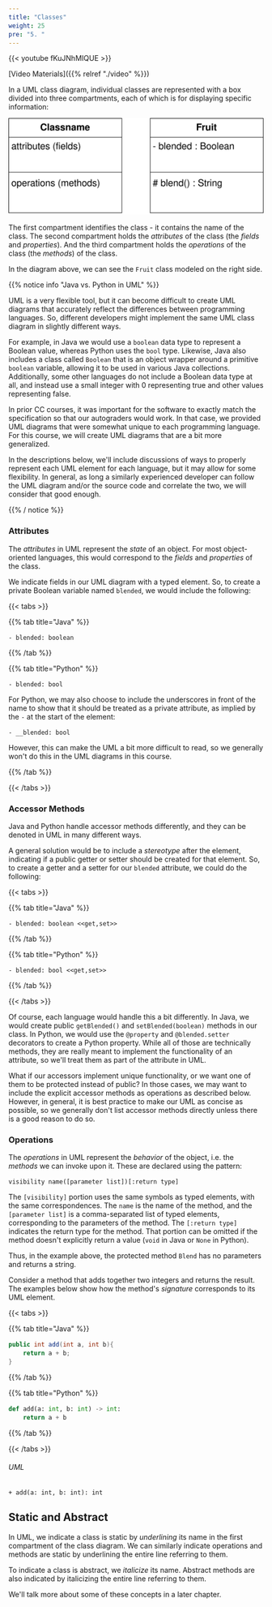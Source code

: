 ```yaml
---
title: "Classes"
weight: 25
pre: "5. "
---
```


{{< youtube fKuJNhMIQUE  >}}

[Video Materials]({{% relref "./video" %}})

In a UML class diagram, individual classes are represented with a box divided into three compartments, each of which is for displaying specific information:

![Class Diagram example](/images/5/410_5_classbox.svg)

<!-- 
{{< mermaid >}}
classDiagram
class Classname{
    +Field attributes
    +operations(methods)
}

class Fruit{
    -Boolean blended
    #blend(): string
}

{{< /mermaid >}}
 -->

The first compartment identifies the class - it contains the name of the class. The second compartment holds the _attributes_ of the class (the _fields_ and _properties_).  And the third compartment holds the _operations_ of the class (the _methods_) of the class.

In the diagram above, we can see the `Fruit` class modeled on the right side. 

{{% notice info "Java vs. Python in UML" %}}

UML is a very flexible tool, but it can become difficult to create UML diagrams that accurately reflect the differences between programming languages. So, different developers might implement the same UML class diagram in slightly different ways. 

For example, in Java we would use a `boolean` data type to represent a Boolean value, whereas Python uses the `bool` type. Likewise, Java also includes a class called `Boolean` that is an object wrapper around a primitive `boolean` variable, allowing it to be used in various Java collections. Additionally, some other languages do not include a Boolean data type at all, and instead use a small integer with 0 representing true and other values representing false. 

In prior CC courses, it was important for the software to exactly match the specification so that our autograders would work. In that case, we provided UML diagrams that were somewhat unique to each programming language. For this course, we will create UML diagrams that are a bit more generalized. 

In the descriptions below, we'll include discussions of ways to properly represent each UML element for each language, but it may allow for some flexibility. In general, as long a similarly experienced developer can follow the UML diagram and/or the source code and correlate the two, we will consider that good enough.

{{% / notice %}}

### Attributes

The _attributes_ in UML represent the _state_ of an object.  For most object-oriented languages, this would correspond to the _fields_ and _properties_ of the class.

We indicate fields in our UML diagram with a typed element. So, to create a private Boolean variable named `blended`, we would include the following:

{{< tabs >}}

{{% tab title="Java" %}}

```
- blended: boolean
```

{{% /tab %}}

{{% tab title="Python" %}}

```
- blended: bool
```

For Python, we may also choose to include the underscores in front of the name to show that it should be treated as a private attribute, as implied by the `-` at the start of the element:

```
- __blended: bool
```

However, this can make the UML a bit more difficult to read, so we generally won't do this in the UML diagrams in this course.

{{% /tab %}}

{{< /tabs >}}

### Accessor Methods

Java and Python handle accessor methods differently, and they can be denoted in UML in many different ways. 

A general solution would be to include a _stereotype_ after the element, indicating if a public getter or setter should be created for that element. So, to create a getter and a setter for our `blended` attribute, we could do the following:

{{< tabs >}}

{{% tab title="Java" %}}

```
- blended: boolean <<get,set>>
```

{{% /tab %}}

{{% tab title="Python" %}}

```
- blended: bool <<get,set>>
```

{{% /tab %}}

{{< /tabs >}}

Of course, each language would handle this a bit differently. In Java, we would create public `getBlended()` and `setBlended(boolean)` methods in our class. In Python, we would use the `@property` and `@blended.setter` decorators to create a Python property. While all of those are technically methods, they are really meant to implement the functionality of an attribute, so we'll treat them as part of the attribute in UML.

What if our accessors implement unique functionality, or we want one of them to be protected instead of public? In those cases, we may want to include the explicit accessor methods as operations as described below. However, in general, it is best practice to make our UML as concise as possible, so we generally don't list accessor methods directly unless there is a good reason to do so. 

### Operations

The _operations_ in UML represent the _behavior_ of the object, i.e. the _methods_ we can invoke upon it.  These are declared using the pattern:

```
visibility name([parameter list])[:return type]
```

The  `[visibility]` portion uses the same symbols as typed elements, with the same correspondences. The `name` is the name of the method, and the `[parameter list]` is a comma-separated list of typed elements, corresponding to the parameters of the method. The `[:return type]` indicates the return type for the method. That portion can be omitted if the method doesn't explicitly return a value (`void` in Java or `None` in Python).  

Thus, in the example above, the protected method `Blend` has no parameters and returns a string.  

Consider a method that adds together two integers and returns the result. The examples below show how the method's _signature_ corresponds to its UML element.

{{< tabs >}}

{{% tab title="Java" %}}

```java
public int add(int a, int b){
    return a + b;
}
```

{{% /tab %}}

{{% tab title="Python" %}}

```python
def add(a: int, b: int) -> int:
    return a + b
```

{{% /tab %}}

{{< /tabs >}}

###### UML

```
+ add(a: int, b: int): int
```

## Static and Abstract

In UML, we indicate a class is static by _underlining_ its name in the first compartment of the class diagram.  We can similarly indicate operations and methods are static by underlining the entire line referring to them.

To indicate a class is abstract, we _italicize_ its name.  Abstract methods are also indicated by italicizing the entire line referring to them.

We'll talk more about some of these concepts in a later chapter. 
